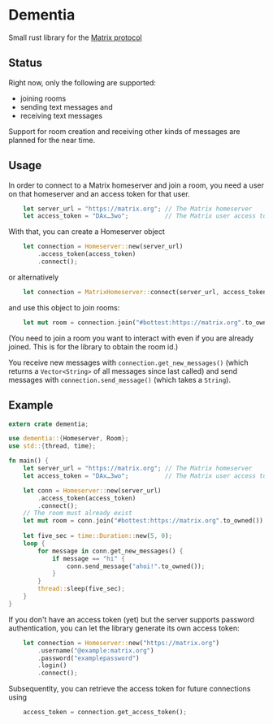 # Dementia

Small rust library for the [Matrix protocol](https://matrix.org/)

## Status

Right now, only the following are supported:

  * joining rooms
  * sending text messages and
  * receiving text messages

Support for room creation and receiving other kinds of messages are planned for the near time.

## Usage

In order to connect to a Matrix homeserver and join a room, you need a user on that homeserver and an access token for that user.

```rust
    let server_url = "https://matrix.org"; // The Matrix homeserver
    let access_token = "DAx…3wo";          // The Matrix user access token
```

With that, you can create a Homeserver object

```rust
    let connection = Homeserver::new(server_url)
        .access_token(access_token)
        .connect();
```

or alternatively

```rust
    let connection = MatrixHomeserver::connect(server_url, access_token);
```

and use this object to join rooms: 

```rust
    let mut room = connection.join("#bottest:https://matrix.org".to_owned());
```
(You need to join a room you want to interact with even if you are already joined. This is for the library to obtain the room id.)

You receive new messages with `connection.get_new_messages()` (which returns a `Vector<String>` of all messages since last called) and send messages with `connection.send_message()` (which takes a `String`).


## Example

```rust
extern crate dementia;

use dementia::{Homeserver, Room};
use std::{thread, time};

fn main() {
    let server_url = "https://matrix.org"; // The Matrix homeserver
    let access_token = "DAx…3wo";          // The Matrix user access token

    let conn = Homeserver::new(server_url)
        .access_token(access_token)
        .connect();
    // The room must already exist
    let mut room = conn.join("#bottest:https://matrix.org".to_owned()); 
        
    let five_sec = time::Duration::new(5, 0);
    loop {
        for message in conn.get_new_messages() {
            if message == "hi" {
                conn.send_message("ahoi!".to_owned());
            }
        }
        thread::sleep(five_sec);
    }
}
```

If you don't have an access token (yet) but the server supports password authentication, you can let the library generate its own access token:

```rust   
    let connection = Homeserver::new("https://matrix.org")
        .username("@example:matrix.org")
        .password("examplepassword")
        .login()
        .connect();
```

Subsequentlty, you can retrieve the access token for future connections using

```rust
    access_token = connection.get_access_token();
```
